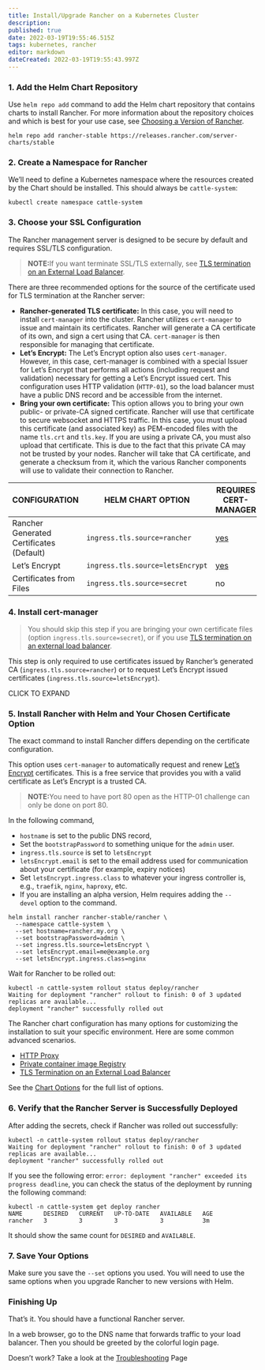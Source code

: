 ```yaml
---
title: Install/Upgrade Rancher on a Kubernetes Cluster
description: 
published: true
date: 2022-03-19T19:55:46.515Z
tags: kubernetes, rancher
editor: markdown
dateCreated: 2022-03-19T19:55:43.997Z
---
```


<h3 id="bkmrk-1.-add-the-helm-char">1. Add the Helm Chart Repository</h3>
<p id="bkmrk-use%C2%A0helm-repo-add%C2%A0co">Use <code>helm repo add</code> command to add the Helm chart repository that contains charts to install Rancher. For more information about the repository choices and which is best for your use case, see <a href="https://rancher.com/docs/rancher/v2.6/en/installation/install-rancher-on-k8s/chart-options/#helm-chart-repositories">Choosing a Version of Rancher</a>.</p>
<pre id="bkmrk-helm-repo-add-ranche"><code class="language-">helm repo add rancher-stable https://releases.rancher.com/server-charts/stable</code></pre>
<h3 id="bkmrk-2.-create-a-namespac">2. Create a Namespace for Rancher</h3>
<p id="bkmrk-we%E2%80%99ll-need-to-define">We’ll need to define a Kubernetes namespace where the resources created by the Chart should be installed. This should always be <code>cattle-system</code>:</p>
<pre id="bkmrk-kubectl-create-names"><code class="language-">kubectl create namespace cattle-system</code></pre>
<h3 id="bkmrk-3.-choose-your-ssl-c">3. Choose your SSL Configuration</h3>
<p id="bkmrk-the-rancher-manageme">The Rancher management server is designed to be secure by default and requires SSL/TLS configuration.</p>
<blockquote id="bkmrk-note%3Aif-you-want-ter">
<p><strong>NOTE:</strong>If you want terminate SSL/TLS externally, see <a href="https://rancher.com/docs/rancher/v2.6/en/installation/install-rancher-on-k8s/chart-options/#external-tls-termination">TLS termination on an External Load Balancer</a>.</p>
</blockquote>
<p id="bkmrk-there-are-three-reco">There are three recommended options for the source of the certificate used for TLS termination at the Rancher server:</p>
<ul id="bkmrk-rancher-generated-tl">
<li><strong>Rancher-generated TLS certificate:</strong> In this case, you will need to install <code>cert-manager</code> into the cluster. Rancher utilizes <code>cert-manager</code> to issue and maintain its certificates. Rancher will generate a CA certificate of its own, and sign a cert using that CA. <code>cert-manager</code> is then responsible for managing that certificate.</li>
<li><strong>Let’s Encrypt:</strong> The Let’s Encrypt option also uses <code>cert-manager</code>. However, in this case, cert-manager is combined with a special Issuer for Let’s Encrypt that performs all actions (including request and validation) necessary for getting a Let’s Encrypt issued cert. This configuration uses HTTP validation (<code>HTTP-01</code>), so the load balancer must have a public DNS record and be accessible from the internet.</li>
<li><strong>Bring your own certificate:</strong> This option allows you to bring your own public- or private-CA signed certificate. Rancher will use that certificate to secure websocket and HTTPS traffic. In this case, you must upload this certificate (and associated key) as PEM-encoded files with the name <code>tls.crt</code> and <code>tls.key</code>. If you are using a private CA, you must also upload that certificate. This is due to the fact that this private CA may not be trusted by your nodes. Rancher will take that CA certificate, and generate a checksum from it, which the various Rancher components will use to validate their connection to Rancher.</li>
</ul>
<table id="bkmrk-configuration-helm-c">
<thead>
<tr>
<th>CONFIGURATION</th>
<th>HELM CHART OPTION</th>
<th>REQUIRES CERT-MANAGER</th>
</tr>
</thead>
<tbody>
<tr>
<td>Rancher Generated Certificates (Default)</td>
<td><code>ingress.tls.source=rancher</code></td>
<td><a href="https://rancher.com/docs/rancher/v2.6/en/installation/install-rancher-on-k8s/#4-install-cert-manager">yes</a></td>
</tr>
<tr>
<td>Let’s Encrypt</td>
<td><code>ingress.tls.source=letsEncrypt</code></td>
<td><a href="https://rancher.com/docs/rancher/v2.6/en/installation/install-rancher-on-k8s/#4-install-cert-manager">yes</a></td>
</tr>
<tr>
<td>Certificates from Files</td>
<td><code>ingress.tls.source=secret</code></td>
<td>no</td>
</tr>
</tbody>
</table>
<h3 id="bkmrk-4.-install-cert-mana">4. Install cert-manager</h3>
<blockquote id="bkmrk-you-should-skip-this">
<p>You should skip this step if you are bringing your own certificate files (option <code>ingress.tls.source=secret</code>), or if you use <a href="https://rancher.com/docs/rancher/v2.6/en/installation/install-rancher-on-k8s/chart-options/#external-tls-termination">TLS termination on an external load balancer</a>.</p>
</blockquote>
<p id="bkmrk-this-step-is-only-re">This step is only required to use certificates issued by Rancher’s generated CA (<code>ingress.tls.source=rancher</code>) or to request Let’s Encrypt issued certificates (<code>ingress.tls.source=letsEncrypt</code>).</p>
<div id="bkmrk-click-to-expand"><label for="cert-manager">CLICK TO EXPAND</label></div>
<h3 id="bkmrk-5.-install-rancher-w">5. Install Rancher with Helm and Your Chosen Certificate Option</h3>
<p id="bkmrk-the-exact-command-to">The exact command to install Rancher differs depending on the certificate configuration.</p>
<p id="bkmrk-this-option-uses%C2%A0cer">This option uses <code>cert-manager</code> to automatically request and renew <a href="https://letsencrypt.org/">Let’s Encrypt</a> certificates. This is a free service that provides you with a valid certificate as Let’s Encrypt is a trusted CA.</p>
<blockquote id="bkmrk-note%3Ayou-need-to-hav">
<p><strong>NOTE:</strong>You need to have port 80 open as the HTTP-01 challenge can only be done on port 80.</p>
</blockquote>
<p id="bkmrk-in-the-following-com">In the following command,</p>
<div id="bkmrk-hostname%C2%A0is-set-to-t">
<div>
<div>
<div>
<ul>
<li><code>hostname</code> is set to the public DNS record,</li>
<li>Set the <code>bootstrapPassword</code> to something unique for the <code>admin</code> user.</li>
<li><code>ingress.tls.source</code> is set to <code>letsEncrypt</code></li>
<li><code>letsEncrypt.email</code> is set to the email address used for communication about your certificate (for example, expiry notices)</li>
<li>Set <code>letsEncrypt.ingress.class</code> to whatever your ingress controller is, e.g., <code>traefik</code>, <code>nginx</code>, <code>haproxy</code>, etc.</li>
<li>If you are installing an alpha version, Helm requires adding the <code>--devel</code> option to the command.</li>
</ul>
<pre><code>helm install rancher rancher-stable/rancher \
  --namespace cattle-system \
  --set hostname=rancher.my.org \
  --set bootstrapPassword=admin \
  --set ingress.tls.source=letsEncrypt \
  --set letsEncrypt.email=me@example.org
  --set letsEncrypt.ingress.class=nginx
</code></pre>
</div>
</div>
</div>
</div>
<p id="bkmrk-wait-for-rancher-to-">Wait for Rancher to be rolled out:</p>
<div id="bkmrk-kubectl--n-cattle-sy">
<div>
<div>
<pre><code>kubectl -n cattle-system rollout status deploy/rancher
Waiting for deployment "rancher" rollout to finish: 0 of 3 updated replicas are available...
deployment "rancher" successfully rolled out
</code></pre>
</div>
</div>
</div>
<p id="bkmrk-the-rancher-chart-co">The Rancher chart configuration has many options for customizing the installation to suit your specific environment. Here are some common advanced scenarios.</p>
<ul id="bkmrk-http-proxy-private-c">
<li><a href="https://rancher.com/docs/rancher/v2.6/en/installation/install-rancher-on-k8s/chart-options/#http-proxy">HTTP Proxy</a></li>
<li><a href="https://rancher.com/docs/rancher/v2.6/en/installation/install-rancher-on-k8s/chart-options/#private-registry-and-air-gap-installs">Private container image Registry</a></li>
<li><a href="https://rancher.com/docs/rancher/v2.6/en/installation/install-rancher-on-k8s/chart-options/#external-tls-termination">TLS Termination on an External Load Balancer</a></li>
</ul>
<p id="bkmrk-see-the%C2%A0chart-option">See the <a href="https://rancher.com/docs/rancher/v2.6/en/installation/resources/chart-options/">Chart Options</a> for the full list of options.</p>
<h3 id="bkmrk-6.-verify-that-the-r">6. Verify that the Rancher Server is Successfully Deployed</h3>
<p id="bkmrk-after-adding-the-sec">After adding the secrets, check if Rancher was rolled out successfully:</p>
<pre id="bkmrk-kubectl--n-cattle-sy-0"><code class="language-">kubectl -n cattle-system rollout status deploy/rancher
Waiting for deployment "rancher" rollout to finish: 0 of 3 updated replicas are available...
deployment "rancher" successfully rolled out</code></pre>
<p id="bkmrk-if-you-see-the-follo">If you see the following error: <code>error: deployment "rancher" exceeded its progress deadline</code>, you can check the status of the deployment by running the following command:</p>
<pre id="bkmrk-kubectl--n-cattle-sy-1"><code class="language-">kubectl -n cattle-system get deploy rancher
NAME      DESIRED   CURRENT   UP-TO-DATE   AVAILABLE   AGE
rancher   3         3         3            3           3m</code></pre>
<p id="bkmrk-it-should-show-the-s">It should show the same count for <code>DESIRED</code> and <code>AVAILABLE</code>.</p>
<h3 id="bkmrk-7.-save-your-options">7. Save Your Options</h3>
<p id="bkmrk-make-sure-you-save-t">Make sure you save the <code>--set</code> options you used. You will need to use the same options when you upgrade Rancher to new versions with Helm.</p>
<h3 id="bkmrk-finishing-up">Finishing Up</h3>
<p id="bkmrk-that%E2%80%99s-it.-you-shoul">That’s it. You should have a functional Rancher server.</p>
<p id="bkmrk-in-a-web-browser%2C-go">In a web browser, go to the DNS name that forwards traffic to your load balancer. Then you should be greeted by the colorful login page.</p>
<p id="bkmrk-doesn%E2%80%99t-work%3F-take-a">Doesn’t work? Take a look at the <a href="https://rancher.com/docs/rancher/v2.6/en/installation/resources/troubleshooting/">Troubleshooting</a> Page</p>